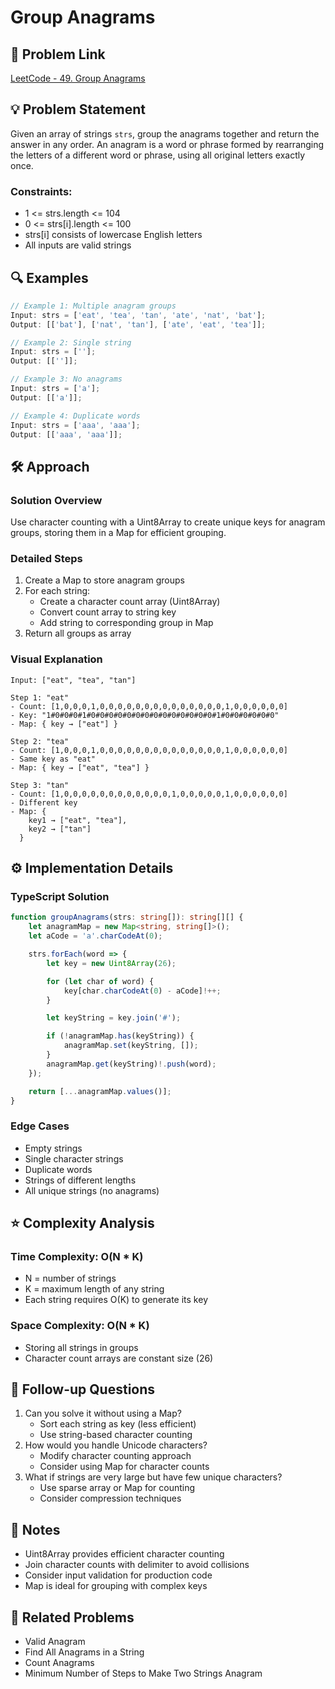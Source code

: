# Group Anagrams

## 📝 Problem Link

[LeetCode - 49. Group Anagrams](https://leetcode.com/problems/group-anagrams/)

## 💡 Problem Statement

Given an array of strings `strs`, group the anagrams together and return the answer in any order. An anagram is a word or phrase formed by rearranging the letters of a different word or phrase, using all original letters exactly once.

### Constraints:

- 1 <= strs.length <= 104
- 0 <= strs[i].length <= 100
- strs[i] consists of lowercase English letters
- All inputs are valid strings

## 🔍 Examples

```typescript
// Example 1: Multiple anagram groups
Input: strs = ['eat', 'tea', 'tan', 'ate', 'nat', 'bat'];
Output: [['bat'], ['nat', 'tan'], ['ate', 'eat', 'tea']];

// Example 2: Single string
Input: strs = [''];
Output: [['']];

// Example 3: No anagrams
Input: strs = ['a'];
Output: [['a']];

// Example 4: Duplicate words
Input: strs = ['aaa', 'aaa'];
Output: [['aaa', 'aaa']];
```

## 🛠️ Approach

### Solution Overview

Use character counting with a Uint8Array to create unique keys for anagram groups, storing them in a Map for efficient grouping.

### Detailed Steps

1. Create a Map to store anagram groups
2. For each string:
   - Create a character count array (Uint8Array)
   - Convert count array to string key
   - Add string to corresponding group in Map
3. Return all groups as array

### Visual Explanation

```
Input: ["eat", "tea", "tan"]

Step 1: "eat"
- Count: [1,0,0,0,1,0,0,0,0,0,0,0,0,0,0,0,0,0,0,1,0,0,0,0,0,0]
- Key: "1#0#0#0#1#0#0#0#0#0#0#0#0#0#0#0#0#0#0#1#0#0#0#0#0#0"
- Map: { key → ["eat"] }

Step 2: "tea"
- Count: [1,0,0,0,1,0,0,0,0,0,0,0,0,0,0,0,0,0,0,1,0,0,0,0,0,0]
- Same key as "eat"
- Map: { key → ["eat", "tea"] }

Step 3: "tan"
- Count: [1,0,0,0,0,0,0,0,0,0,0,0,0,1,0,0,0,0,0,1,0,0,0,0,0,0]
- Different key
- Map: {
    key1 → ["eat", "tea"],
    key2 → ["tan"]
  }
```

## ⚙️ Implementation Details

### TypeScript Solution

```typescript
function groupAnagrams(strs: string[]): string[][] {
	let anagramMap = new Map<string, string[]>();
	let aCode = 'a'.charCodeAt(0);

	strs.forEach(word => {
		let key = new Uint8Array(26);

		for (let char of word) {
			key[char.charCodeAt(0) - aCode]!++;
		}

		let keyString = key.join('#');

		if (!anagramMap.has(keyString)) {
			anagramMap.set(keyString, []);
		}
		anagramMap.get(keyString)!.push(word);
	});

	return [...anagramMap.values()];
}
```

### Edge Cases

- Empty strings
- Single character strings
- Duplicate words
- Strings of different lengths
- All unique strings (no anagrams)

## ⭐️ Complexity Analysis

### Time Complexity: O(N \* K)

- N = number of strings
- K = maximum length of any string
- Each string requires O(K) to generate its key

### Space Complexity: O(N \* K)

- Storing all strings in groups
- Character count arrays are constant size (26)

## 🎯 Follow-up Questions

1. Can you solve it without using a Map?
   - Sort each string as key (less efficient)
   - Use string-based character counting
2. How would you handle Unicode characters?
   - Modify character counting approach
   - Consider using Map for character counts
3. What if strings are very large but have few unique characters?
   - Use sparse array or Map for counting
   - Consider compression techniques

## 📝 Notes

- Uint8Array provides efficient character counting
- Join character counts with delimiter to avoid collisions
- Consider input validation for production code
- Map is ideal for grouping with complex keys

## 🔗 Related Problems

- Valid Anagram
- Find All Anagrams in a String
- Count Anagrams
- Minimum Number of Steps to Make Two Strings Anagram
